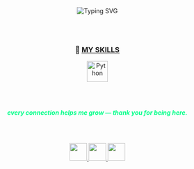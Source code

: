 <div align="center">

  <!-- Typing Text -->
  <img src="https://readme-typing-svg.demolab.com?font=Fira+Code&size=22&pause=1000&color=00FF88&center=true&vCenter=true&width=500&lines=Hi+%F0%9F%91%8B+I'm+Akhyul+Rizal;Machine+Learning+and+AI+Enthusiast;Student+who+loves+Data+and+Code;Exploring+ML+%2B+Software+Dev;Let's+connect+and+grow+together!" alt="Typing SVG" />

  <br><br>

  <!-- My Skills Title -->
  <h3><strong>🚀 <u>MY SKILLS</u></strong></h3>

  <!-- Only Python Skill -->
  <a href="https://www.python.org/" target="_blank" title="Python">
    <img src="https://img.icons8.com/color/48/000000/python--v1.png" width="48" alt="Python" />
  </a>

  <br><br>

  <!-- Motivation Line -->
  <b><i style="color:#00ff88;">every connection helps me grow — thank you for being here.</i></b>

  <br><br>

  <!-- Social Media Icons -->
  <a href="https://linkedin.com/in/akhyulrizal" target="_blank" title="LinkedIn">
    <img src="https://img.icons8.com/fluency/48/0A66C2/linkedin.png" width="40" />
  </a>
  <a href="https://instagram.com/akhyulrizal" target="_blank" title="Instagram">
    <img src="https://img.icons8.com/fluency/48/E4405F/instagram-new.png" width="40" />
  </a>
  <a href="mailto:akhyulinfo@gmail.com" target="_blank" title="Email">
    <img src="https://img.icons8.com/fluency/48/D14836/gmail-new.png" width="40" />
  </a>

</div>